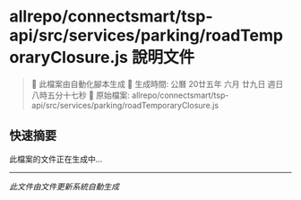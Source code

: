 # allrepo/connectsmart/tsp-api/src/services/parking/roadTemporaryClosure.js 說明文件

> 🚧 此檔案由自動化腳本生成
> 📅 生成時間: 公曆 20廿五年 六月 廿九日 週日 八時五分十七秒
> 📂 原始檔案: allrepo/connectsmart/tsp-api/src/services/parking/roadTemporaryClosure.js

## 快速摘要
此檔案的文件正在生成中...

<!-- 實際使用時，這裡會是 Claude Code 生成的完整文件內容 -->

---
*此文件由文件更新系統自動生成*
